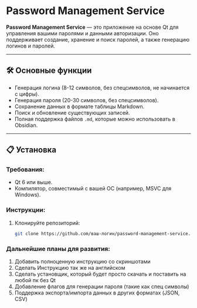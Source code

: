 # Password Management Service

**Password Management Service** — это приложение на основе Qt для управления вашими паролями и данными авторизации. Оно поддерживает создание, хранение и поиск паролей, а также генерацию логинов и паролей.

---

## 🛠️ Основные функции

- Генерация логина (8-12 символов, без спецсимволов, не начинается с цифры).
- Генерация пароля (20-30 символов, без спецсимволов).
- Сохранение данных в формате таблицы Markdown.
- Поиск и обновление существующих записей.
- Полная поддержка файлов `.md`, которые можно использовать в Obsidian.

---

## 📋 Установка

### Требования:
- Qt 6 или выше.
- Компилятор, совместимый с вашей ОС (например, MSVC для Windows).

### Инструкции:
1. Клонируйте репозиторий:
   ```bash
   git clone https://github.com/ваш-логин/password-management-service.git
   ```
### Дальнейшие планы для развития:
1. Добавить полноценную инструкцию со скриншотами
2. Сделать Инструкцию так же на английском
3. Сделать установщик, который будет просто скачать и поставить на любой пк без Qt
4. Добавление флагов для генерации пароля (такие как спец символы)
5. Поддержка экспорта/импорта данных в других форматах (JSON, CSV)
